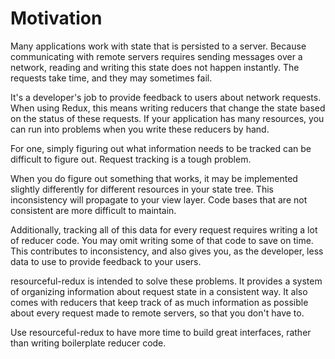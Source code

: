 # Motivation

Many applications work with state that is persisted to a server. Because
communicating with remote servers requires sending messages over a network,
reading and writing this state does not happen instantly. The requests take
time, and they may sometimes fail.

It's a developer's job to provide feedback to users about network
requests. When using Redux, this means writing reducers that change the state
based on the status of these requests. If your application has many resources,
you can run into problems when you write these reducers by hand.

For one, simply figuring out what information needs to be tracked can be
difficult to figure out. Request tracking is a tough problem.

When you do figure out something that works, it may be implemented slightly
differently for different resources in your state tree. This inconsistency will
propagate to your view layer. Code bases that are not consistent are more
difficult to maintain.

Additionally, tracking all of this data for every request requires writing a lot
of reducer code. You may omit writing some of that code to save on time. This
contributes to inconsistency, and also gives you, as the developer, less
data to use to provide feedback to your users.

resourceful-redux is intended to solve these problems. It provides a system of
organizing information about request state in a consistent way. It also comes
with reducers that keep track of as much information as possible about every
request made to remote servers, so that you don't have to.

Use resourceful-redux to have more time to build great interfaces, rather than
writing boilerplate reducer code.
